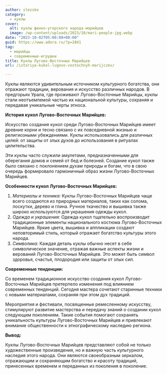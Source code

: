 ```yaml
---
author: slezsko
category:
  - куклы
cover:
  alt: куклы финно-угорского народа марийцев
  image: /wp-content/uploads/2023/10/mari-people-jpg.webp
date: "2023-10-02T05:00:00+00:00"
guid: https://www.adora.ru/?p=2841
tag:
  - марийцы
  - современные-игрушки
title: Куклы Лугово-Восточных Марийцев
url: /istoriya-kukol-lugovo-vostochnyh-marijczev/

---
```

Куклы являются удивительным источником культурного богатства, они отражают традиции, верования и искусство различных народов. В предгорьях Урала, где проживают Лугово-Восточные Марийцы, куклы стали неотъемлемой частью их национальной культуры, сохраняя и передавая уникальные черты этноса.

**История кукол Лугово-Восточных Марийцев:**

Искусство создания кукол среди Лугово-Восточных Марийцев имеет древние корни и тесно связано с их повседневной жизнью и религиозными убеждениями. Куклы использовались для различных целей: от защиты от злых духов до использования в ритуалах целительства.

Эти куклы часто служили амулетами, предназначенными для оберегания домов и семей от бед и болезней. Создание кукол также было связано с поклонением духам природы и богам, что в свою очередь формировало гармоничный образ жизни Лугово-Восточных Марийцев.

**Особенности кукол Лугово-Восточных Марийцев:**

1. _Материалы и техника:_ Куклы Лугово-Восточных Марийцев чаще всего создаются из природных материалов, таких как солома, лоскутки, дерево и глина. Ручное ткачество и вышивка также широко используются для украшения одежды кукол.
1. _Одежда и украшения:_ Одежда кукол тщательно воспроизводит традиционные элементы национального костюма Лугово-Восточных Марийцев. Яркие цвета, вышивка и аппликации создают неповторимый стиль, который отражает богатство культуры этого народа.
1. _Символика:_ Каждая деталь куклы обычно несет в себе символическое значение, отражая важные аспекты жизни и верований Лугово-Восточных Марийцев. Это может быть символ здоровья, счастья, плодородия или защиты от злых сил.

**Современные тенденции:**

Со временем традиционное искусство создания кукол Лугово-Восточных Марийцев претерпело изменения под влиянием современных тенденций. Сегодня мастера сочетают старинные техники с новыми материалами, сохраняя при этом дух традиций.

Мероприятия и фестивали, посвященные ремесленному искусству, стимулируют развитие мастерства и передачу знаний о создании кукол следующим поколениям. Такие события помогают сохранять уникальность культуры Лугово-Восточных Марийцев и привлекают внимание общественности к этнографическому наследию региона.

**Вывод:**

Куклы Лугово-Восточных Марийцев представляют собой не только художественные произведения, но и важную часть культурного наследия этого народа. Они являются своеобразным зеркалом, отражающим и сохраняющим богатство и красоту традиций, принесенных временем и переданных из поколения в поколение.
